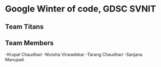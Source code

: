 # Google Winter of code, GDSC SVNIT 

## Team Titans

## Team Members
-Krupal Chaudhari
-Nivisha Virwadekar
-Tarang Chaudhari
-Sanjana Manupati
